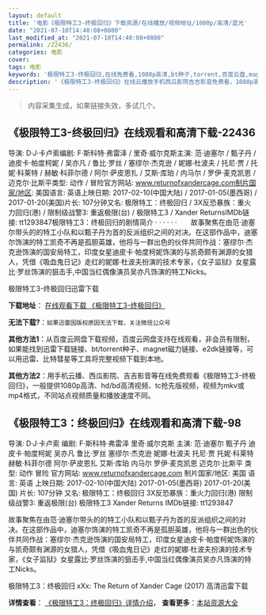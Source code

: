 ```yaml
---
layout: default
title: '电影《极限特工3-终极回归》下载资源/在线播放/视频地址/1080p/高清/蓝光'
date: "2021-07-10T14:40:08+0800"
last_modified_at: "2021-07-10T14:40:08+0800"
permalink: /22436/
categories: 电影
cover:
tags: 电影
keywords: '极限特工3-终极回归,在线免费看,1080p高清,bt种子,torrent,百度云盘,magnet,磁力链,迅雷下载资源'
description: '《极限特工3-终极回归》在线云播放手机西瓜影院吉吉影音免费看，1080p高清bd/hd未删减完整版和tc抢先枪版，mkv/mp4格式，附带bt/torrent种子、magnet/磁力链、百度云盘、网盘资源迅雷下载链接'
---
```


>内容采集生成，如果链接失效，多试几个。


## 《极限特工3-终极回归》在线观看和高清下载-22436

导演: D·J·卡卢索编剧: F·斯科特·弗雷泽 / 里奇·威尔克斯主演: 范·迪塞尔 / 甄子丹 / 迪皮卡·帕度柯妮 / 吴亦凡 / 鲁比·罗丝 / 塞缪尔·杰克逊 / 妮娜·杜波夫 / 托尼·贾 / 托妮·科莱特 / 赫敏·科菲尔德 / 阿尔·萨皮恩扎 / 艾斯·库珀 / 内马尔 / 罗伊·麦克凯恩 / 迈克尔·比斯平类型: 动作 / 冒险官方网站: www.returnofxandercage.com制片国家/地区: 美国语言: 英语上映日期: 2017-02-10(中国大陆) / 2017-01-05(墨西哥) / 2017-01-20(美国)片长: 107分钟又名: 极限特工：终极回归 / 3X反恐暴族：重火力回归(港) / 限制级战警3: 重返极限(台) / 极限特工3 / Xander ReturnsIMDb链接: tt1293847极限特工3：终极回归的剧情简介  ·  ·  ·  ·  ·  ·　　故事聚焦在由范·迪塞尔带头的的特工小队和以甄子丹为首的反派组织之间的对决。在这部作品中，迪塞尔饰演的特工凯奇不再是孤胆英雄，他将与一群出色的伙伴共同作战：塞缪尔·杰克逊饰演的国安局特工，印度女星迪皮卡·帕度柯妮饰演的与凯奇颇有渊源的女猎人，凭借《吸血鬼日记》走红的妮娜·杜波夫扮演的技术专家，《女子监狱》女星露比·罗丝饰演的狙击手,中国当红偶像演员吴亦凡饰演的特工Nicks。


极限特工3-终极回归迅雷下载

**下载地址**： [在线观看下载 《极限特工3-终极回归》](https://www.993dy.com//vod-detail-id-25554.html) 


**无法下载?**：`如果迅雷因版权原因无法下载，关注微信公众号 `

**其他方法1**：从百度云网盘下载视频，百度云网盘支持在线观看，非会员有限制，如果能找到迅雷下载链接、bt/torrent种子、magnet磁力链接、e2dk链接等，可以用迅雷、比特彗星等工具将完整视频下载到本地。

**其他方法2**：用手机云播、西瓜影院、吉吉影音等在线免费观看《极限特工3-终极回归》，一般提供1080p高清、hd/bd高清视频、tc抢先版视频，视频为mkv或mp4格式，不同站点视频质量和播放速度不同。


## 《极限特工3：终极回归》在线观看和高清下载-98

导演: D·J·卡卢索 编剧: F·斯科特·弗雷泽 里奇·威尔克斯 主演: 范·迪塞尔 甄子丹 迪皮卡·帕度柯妮 吴亦凡 鲁比·罗丝 塞缪尔·杰克逊 妮娜·杜波夫 托尼·贾 托妮·科莱特 赫敏·科菲尔德 阿尔·萨皮恩扎 艾斯·库珀 内马尔 罗伊·麦克凯恩 迈克尔·比斯平 类型: 动作 冒险 官方网站: www.returnofxandercage.com 制片国家/地区: 美国 语言: 英语 上映日期: 2017-02-10(中国大陆) 2017-01-05(墨西哥) 2017-01-20(美国) 片长: 107分钟 又名: 极限特工：终极回归 3X反恐暴族：重火力回归(港) 限制级战警3: 重返极限(台) 极限特工3 Xander Returns IMDb链接: tt1293847

故事聚焦在由范·迪塞尔带头的的特工小队和以甄子丹为首的反派组织之间的对决。在这部作品中，迪塞尔饰演的特工凯奇不再是孤胆英雄，他将与一群出色的伙伴共同作战：塞缪尔·杰克逊饰演的国安局特工，印度女星迪皮卡·帕度柯妮饰演的与凯奇颇有渊源的女猎人，凭借《吸血鬼日记》走红的妮娜·杜波夫扮演的技术专家，《女子监狱》女星露比·罗丝饰演的狙击手,中国当红偶像演员吴亦凡饰演的特工Nicks。


极限特工3：终极回归 xXx: The Return of Xander Cage (2017) 高清迅雷下载

**详情查看**： [《极限特工3：终极回归》详情介绍](/movie/98/)， **查看更多**：[本站资源大全](/movie/t/all/)

